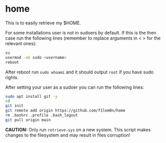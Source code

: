 # home

This is to easily retrieve my $HOME.

For some installations user is not in sudoers by default.
If this is the then case run the following lines (remember
to replace arguments in < > for the relevant ones):

```bash
su
usermod -aG sudo <username>
reboot
```

After reboot run `sudo whoami` and it should output `root` if you have sudo rights.

After setting your user as a sudoer you can run the following lines:

```bash
sudo apt install git -y
cd
git init
git remote add origin https://github.com/f1lem0n/home
rm .bashrc .profile .bash_logout
git pull origin main
```

**CAUTION:** Only run `retrieve-sys` on a new system. This script
makes changes to the filesystem and may result in files corruption!
